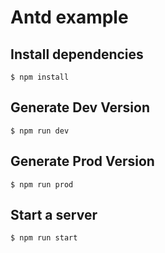 # Antd example

## Install dependencies

```
$ npm install
```

## Generate Dev Version

```
$ npm run dev
```

## Generate Prod Version

```
$ npm run prod
```

## Start a server

```
$ npm run start
```
